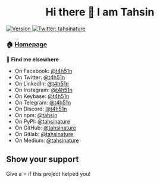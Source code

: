 <h1 align="center">Hi there 👋 I am Tahsin</h1>
<p>
  <a href="https://www.npmjs.com/package/rm" target="_blank">
    <img alt="Version" src="https://img.shields.io/npm/v/rm.svg">
  </a>
  <a href="https://twitter.com/tahsinature" target="_blank">
    <img alt="Twitter: tahsinature" src="https://img.shields.io/twitter/follow/tahsinature.svg?style=social" />
  </a>
</p>

### 🏠 [Homepage](https://tahsin.codes)

👤 **Find me elsewhere**
* On Facebook: [@t4h51n](https://www.facebook.com/t4h51n)
* On Twitter: [@t4h51n](https://twitter.com/t4h51n)
* On LinkedIn: [@t4h51n](https://www.linkedin.com/in/t4h51n)
* On Instagram: [@t4h51n](https://www.instagram.com/t4h51n)
* On Keybase: [@t4h51n](https://keybase.io/t4h51n)
* On Telegram: [@t4h51n](https://t.me/t4h51n)
* On Discord: [@t4h51n](https://discord.com/users/t4h51n)
* On npm: [@tahsin](https://www.npmjs.com/~tahsin)
* On PyPI: [@tahsinature](https://pypi.org/user/tahsinature)
* On GitHub: [@tahsinature](https://github.com/tahsinature)
* On Gitlab: [@tahsinature](https://gitlab.com/tahsinature)
* On Medium: [@tahsinature](https://medium.com/@tahsinature)

## Show your support

Give a ⭐️ if this project helped you!
